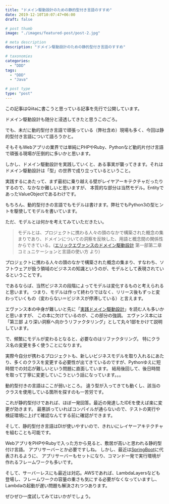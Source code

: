 ```yaml
---
title: "ドメイン駆動設計のための静的型付き言語のすすめ"
date: 2019-12-10T10:07:47+06:00
draft: false

# post thumb
image: "./images/featured-post/post-2.jpg"

# meta description
description: "ドメイン駆動設計のための静的型付き言語のすすめ"

# taxonomies
categories: 
  - "DDD"
tags:
  - "DDD"
  - "Java"

# post type
type: "post"
---
```


この記事はQiitaに書こうと思っている記事を先行で公開しています。

ドメイン駆動設計も随分と浸透してきたと思うこのごろ。

でも、未だに動的型付き言語で頑張っている（弊社含め）現場も多く、今回は静的型付き言語について語ろうかと。

そもそもWebアプリの業界では単純にPHPやRuby、Pythonなど動的片付け言語で頑張る現場が圧倒的に多いかと思います。

しかし、ドメイン駆動設計を実践していくと、ある事実が襲ってきます。それはドメイン駆動設計は「型」の世界で成り立っているということ。

実践するにあたって、まず最初に乗り越える壁がレイヤアーキテクチャだったりするので、なかなか難しいと思いますが、
本質的な部分は当然モデル。EntityであったValueObjectであるわけです。

もちろん、動的型付きの言語でもモデルは書けます。弊社でもPython3の型ヒントを駆使してモデルを書いています。

ただ、モデルとは何かを考えてみていただきたい。

> モデルとは、プロジェクトに携わる人々の頭のなかで構築された概念の集まりであり、ドメインについての洞察を反映した、用語と概念間の関係性からできている。([エリックエヴァンスのドメイン駆動設計](https://www.amazon.co.jp/dp/B00GRKD6XU/) 第一部第二章 コミュニケーションと言語の使い方 より)

プロジェクトに携わる人々の頭のなかで構築された概念の集まり、すなわち、ソフトウェアが扱う領域のビジネスの知識というのが、モデルとして表現されているということです。

であるならば、当然ビジネスの段階によってモデルは変化するものと考えられると思います。
つまり、モデルは作って終わりではなく、リリース後もずっと変わっていくもの（変わらない＝ビジネスが停滞している）と言えます。

エヴァンス本の中身が難しいと先に「[実践ドメイン駆動設計](https://www.amazon.co.jp/dp/479813161X)」を読む人も多いかと思いますが、
この本に欠けているのが、この部分の強調。
エヴァンス本には「第三部 より深い洞察へ向かうリファクタリング」として丸々1部をかけて説明しています。

で、頻繁にモデルが変わるとなると、必要なのはリファクタリング。
特にクラス名の変更を多く使うことになります。

実際今自分が携わるプロジェクトも、新しいビジネスモデルを取り入れるにあたり、多くのクラスを変更する必要性が出てきているのですが、Pythonゆえに短時間での対応が難しいという問題に直面しています。
結局後回して、後日時間を取って丁寧に変更していこうという話になっています。。。

動的型付きの言語はここが弱いところ。
違う型が入ってきても動くし、該当のクラスを使用している箇所を探すのも一苦労です。

これが静的型付けであれば、ほぼ一発回答。最近の発達したIDEを使えば楽に変更が効きます。
最悪誤っていればコンパイルが通らないので、テストの実行や検証環境に上げて確認なんてする前に確認ができます。

そして、静的型付き言語はDIが使いやすいので、きれいにレイヤーアキテクチャを組むことも可能です。

WebアプリをPHPやRubyで入った方から見ると、敷居が高いと思われる静的型付け言語。
アプリサーバーとか必要ですしね。
しかし、最近は[SpringBoot](https://spring.io/projects/spring-boot)に代表されるように、
アプリサーバーもセットになり、コマンド一発で実行環境が作れるフレームワークも多いです。

そして、サーバーレスにも最近は対応。AWSであれば、LambdaLayersなども登場し、フレームワークの容量の重さも気にする必要がなくなっていますし、Lambdaの起動が遅い問題も解決されつつあります。

ぜひぜひ一度試してみてはいかがでしょう。
